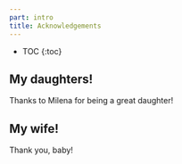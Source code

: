 ```yaml
---
part: intro
title: Acknowledgements
---
```


* TOC
{:toc}

## My daughters!

Thanks to Milena for being a great daughter!

## My wife!

Thank you, baby!